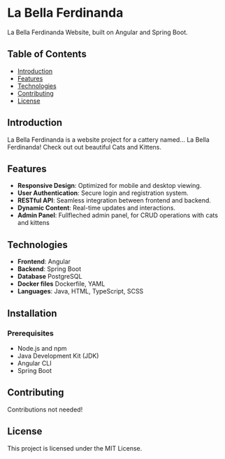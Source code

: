 # La Bella Ferdinanda

La Bella Ferdinanda Website, built on Angular and Spring Boot.

## Table of Contents

- [Introduction](#introduction)
- [Features](#features)
- [Technologies](#technologies)
- [Contributing](#contributing)
- [License](#license)

## Introduction

La Bella Ferdinanda is a website project for a cattery named... La Bella Ferdinanda! Check out out beautiful Cats and Kittens.

## Features

- **Responsive Design**: Optimized for mobile and desktop viewing.
- **User Authentication**: Secure login and registration system.
- **RESTful API**: Seamless integration between frontend and backend.
- **Dynamic Content**: Real-time updates and interactions.
- **Admin Panel**: Fullfleched admin panel, for CRUD operations with cats and kittens

## Technologies

- **Frontend**: Angular
- **Backend**: Spring Boot
- **Database** PostgreSQL
- **Docker files** Dockerfile, YAML
- **Languages**: Java, HTML, TypeScript, SCSS

## Installation

### Prerequisites

- Node.js and npm
- Java Development Kit (JDK)
- Angular CLI
- Spring Boot

## Contributing

Contributions not needed!

## License

This project is licensed under the MIT License.
